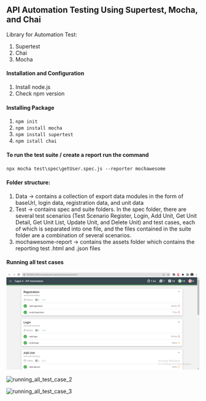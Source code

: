 ## API Automation Testing Using Supertest, Mocha, and Chai

Library for Automation Test:
1. Supertest
2. Chai
3. Mocha


#### Installation and Configuration
1. Install node.js
2. Check npm version

#### Installing Package
1. `npm init`
2. `npm install mocha`
3. `npm install supertest`
4. `npm istall chai`

#### To run the test suite / create a report run the command
`npx mocha test\spec\getUser.spec.js --reporter mochawesome`

#### Folder structure:
1. Data -> contains a collection of export data modules in the form of baseUrl, login data, registration data, and unit data
2. Test -> contains spec and suite folders. In the spec folder, there are several test scenarios (Test Scenario Register, Login, Add Unit, Get Unit Detail, Get Unit List, Update Unit, and Delete Unit) and test cases, each of which is separated into one file, and the files contained in the suite folder are a combination of several scenarios.
3. mochawesome-report -> contains the assets folder which contains the reporting test .html and .json files

#### Running all test cases
![Alt text](image.png)

![running_all_test_case_2](https://github.com/theresiarumbo08/Tugas-API-Automation/assets/62734518/bae9ff35-29c0-434b-954a-b6fa84aeeb7a)

![running_all_test_case_3](https://github.com/theresiarumbo08/Tugas-API-Automation/assets/62734518/571eab8c-7bf1-49b7-9616-de167f90e276)

